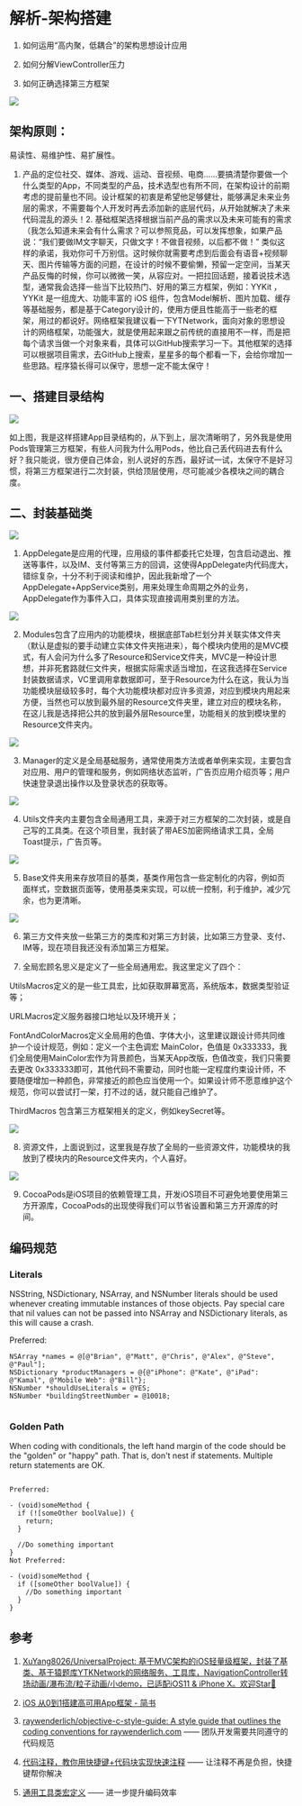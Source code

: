 # 解析-架构搭建



1. 如何运用“高内聚，低耦合”的架构思想设计应用

2. 如何分解ViewController压力

3. 如何正确选择第三方框架


![](https://pic-mike.oss-cn-hongkong.aliyuncs.com/Blog/20190305154046.png)


## 架构原则：

易读性、易维护性、易扩展性。


1. 产品的定位社交、媒体、游戏、运动、音视频、电商……要搞清楚你要做一个什么类型的App，不同类型的产品，技术选型也有所不同，在架构设计的前期考虑的提前量也不同。设计框架的初衷是希望他足够健壮，能够满足未来业务层的需求，不需要每个人开发时再去添加新的底层代码，从开始就解决了未来代码混乱的源头！2. 基础框架选择根据当前产品的需求以及未来可能有的需求（我怎么知道未来会有什么需求？可以参照竞品，可以发挥想象，如果产品说：“我们要做IM文字聊天，只做文字！不做音视频，以后都不做！” 类似这样的承诺，我劝你可千万别信。这时候你就需要考虑到后面会有语音+视频聊天、图片传输等方面的问题，在设计的时候不要偷懒，预留一定空间，当某天产品反悔的时候，你可以微微一笑，从容应对。一把拉回话题，接着说技术选型，通常我会选择一些当下比较热门、好用的第三方框架，例如：YYKit ，YYKit 是一组庞大、功能丰富的 iOS 组件，包含Model解析、图片加载、缓存等基础服务，都是基于Category设计的，使用方便且性能高于一些老的框架，用过的都说好。网络框架我建议看一下YTNetwork，面向对象的思想设计的网络框架，功能强大，就是使用起来跟之前传统的直接用不一样，而是把每个请求当做一个对象来看，具体可以GitHub搜索学习一下。其他框架的选择可以根据项目需求，去GitHub上搜索，星星多的每个都看一下，会给你增加一些思路。程序猿长得可以保守，思想一定不能太保守！



## 一、搭建目录结构


![](https://pic-mike.oss-cn-hongkong.aliyuncs.com/Blog/20190305154452.png)


如上图，我是这样搭建App目录结构的，从下到上，层次清晰明了，另外我是使用Pods管理第三方框架，有些人问我为什么用Pods，他比自己丢代码进去有什么好？我只能说，很方便自己体会，别人说好的东西，最好试一试，太保守不是好习惯，将第三方框架进行二次封装，供给顶层使用，尽可能减少各模块之间的耦合度。



##  二、封装基础类


![](https://pic-mike.oss-cn-hongkong.aliyuncs.com/Blog/20190305154532.png)

1. AppDelegate是应用的代理，应用级的事件都委托它处理，包含启动退出、推送等事件，以及IM、支付等第三方的回调，这使得AppDelegate内代码庞大，错综复杂，十分不利于阅读和维护，因此我新增了一个AppDelegate+AppService类别，用来处理生命周期之外的业务，AppDelegate作为事件入口，具体实现直接调用类别里的方法。

![](https://pic-mike.oss-cn-hongkong.aliyuncs.com/Blog/20190305154830.png)

2. Modules包含了应用内的功能模块，根据底部Tab栏划分并关联实体文件夹（默认是虚拟的要手动建立实体文件夹拖进来），每个模块内使用的是MVC模式，有人会问为什么多了Resource和Service文件夹，MVC是一种设计思想，并非死套路就仨文件夹，根据实际需求适当增加，在这我选择在Service封装数据请求，VC里调用拿数据即可，至于Resource为什么在这，我认为当功能模块层级较多时，每个大功能模块都对应许多资源，对应到模块内用起来方便，当然也可以放到最外层的Resource文件夹里，建立对应的模块名称，在这儿我是选择把公共的放到最外层Resource里，功能相关的放到模块里的Resource文件夹内。

![](https://pic-mike.oss-cn-hongkong.aliyuncs.com/Blog/20190305154840.png)


3. Manager的定义是全局基础服务，通常使用类方法或者单例来实现，主要包含对应用、用户的管理和服务，例如网络状态监听，广告页应用介绍页等；用户快速登录退出操作以及登录状态的获取等。

![](https://pic-mike.oss-cn-hongkong.aliyuncs.com/Blog/20190305154846.png)



4. Utils文件夹内主要包含全局通用工具，来源于对三方框架的二次封装，或是自己写的工具类。在这个项目里，我封装了带AES加密网络请求工具，全局Toast提示，广告页等。

![](https://pic-mike.oss-cn-hongkong.aliyuncs.com/Blog/20190305154857.png)


5. Base文件夹用来存放项目的基类，基类作用包含一些定制化的内容，例如页面样式，空数据页面等，使用基类来实现，可以统一控制，利于维护，减少冗余，也为更清晰。

![](https://pic-mike.oss-cn-hongkong.aliyuncs.com/Blog/20190305154910.png)

6. 第三方文件夹放一些第三方的类库和对第三方封装，比如第三方登录、支付、IM等，现在项目我还没有添加第三方框架。

7. 全局宏顾名思义是定义了一些全局通用宏。我这里定义了四个：

UtilsMacros定义的是一些工具宏，比如获取屏幕宽高，系统版本，数据类型验证等；

URLMacros定义服务器接口地址以及环境开关；

FontAndColorMacros定义全局用的色值、字体大小，这里建议跟设计师共同维护一个设计规范，例如：定义一个主色调宏 MainColor，色值是 0x333333，我们全局使用MainColor宏作为背景颜色，当某天App改版，色值改变，我们只需要去更改 0x333333即可，其他代码不需要动，同时也能一定程度约束设计师，不要随便增加一种颜色，非常接近的颜色应当使用一个。如果设计师不愿意维护这个规范，你可以尝试打一架，打不过的话，就只能自己维护了。

ThirdMacros 包含第三方框架相关的定义，例如keySecret等。

![](https://pic-mike.oss-cn-hongkong.aliyuncs.com/Blog/20190305154917.png)

8. 资源文件，上面说到过，这里我是存放了全局的一些资源文件，功能模块的我放到了模块内的Resource文件夹内，个人喜好。

![](https://pic-mike.oss-cn-hongkong.aliyuncs.com/Blog/20190305154932.png)

9. CocoaPods是iOS项目的依赖管理工具，开发iOS项目不可避免地要使用第三方开源库，CocoaPods的出现使得我们可以节省设置和第三方开源库的时间。



## 编码规范


### Literals

NSString, NSDictionary, NSArray, and NSNumber literals should be used whenever creating immutable instances of those objects. Pay special care that nil values can not be passed into NSArray and NSDictionary literals, as this will cause a crash.

Preferred:

```objc
NSArray *names = @[@"Brian", @"Matt", @"Chris", @"Alex", @"Steve", @"Paul"];
NSDictionary *productManagers = @{@"iPhone": @"Kate", @"iPad": @"Kamal", @"Mobile Web": @"Bill"};
NSNumber *shouldUseLiterals = @YES;
NSNumber *buildingStreetNumber = @10018;


```

### Golden Path


When coding with conditionals, the left hand margin of the code should be the "golden" or "happy" path. That is, don't nest if statements. Multiple return statements are OK.

```objc

Preferred:

- (void)someMethod {
  if (![someOther boolValue]) {
	return;
  }

  //Do something important
}
Not Preferred:

- (void)someMethod {
  if ([someOther boolValue]) {
    //Do something important
  }
}

```

## 参考

1. [XuYang8026/UniversalProject: 基于MVC架构的iOS轻量级框架，封装了基类、基于猿题库YTKNetwork的网络服务、工具库，NavigationController转场动画/瀑布流/粒子动画/小demo，已适配iOS11 & iPhone X。欢迎Star🌟](https://github.com/XuYang8026/UniversalProject)
2. [iOS 从0到1搭建高可用App框架 - 简书](https://www.jianshu.com/p/d553096914ff)
3. [raywenderlich/objective-c-style-guide: A style guide that outlines the coding conventions for raywenderlich.com](https://github.com/raywenderlich/objective-c-style-guide#variables) —— 团队开发需要共同遵守的代码规范
4. [代码注释，教你用快捷键+代码块实现快速注释](https://www.jianshu.com/p/78b8693d87cd) —— 让注释不再是负担，快捷键帮你解决

5. [通用工具类宏定义](https://www.jianshu.com/p/2c55fcfeecb5) —— 进一步提升编码效率